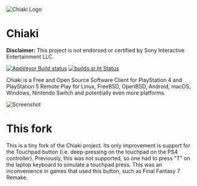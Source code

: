 
![Chiaki Logo](assets/chiaki_wide.png)

# Chiaki

**Disclaimer:** This project is not endorsed or certified by Sony Interactive Entertainment LLC.

[![AppVeyor Build status](https://ci.appveyor.com/api/projects/status/c81ogebvsmo43dd3?svg=true)](https://ci.appveyor.com/project/thestr4ng3r/chiaki) [![builds.sr.ht Status](https://builds.sr.ht/~thestr4ng3r/chiaki.svg)](https://builds.sr.ht/~thestr4ng3r/chiaki?)

Chiaki is a Free and Open Source Software Client for PlayStation 4 and PlayStation 5 Remote Play
for Linux, FreeBSD, OpenBSD, Android, macOS, Windows, Nintendo Switch and potentially even more platforms.

![Screenshot](assets/screenshot.png)

# This fork

This is a tiny fork of the Chiaki project. Its only improvement is support for
the Touchpad button (i.e. deep-pressing on the touchpad on the PS4 controller).
Previously, this was not supported, so one had to press "T" on the laptop
keyboard to simulate a touchpad press. This was an inconvenience in games that
used this button, such as Final Fantasy 7 Remake.
